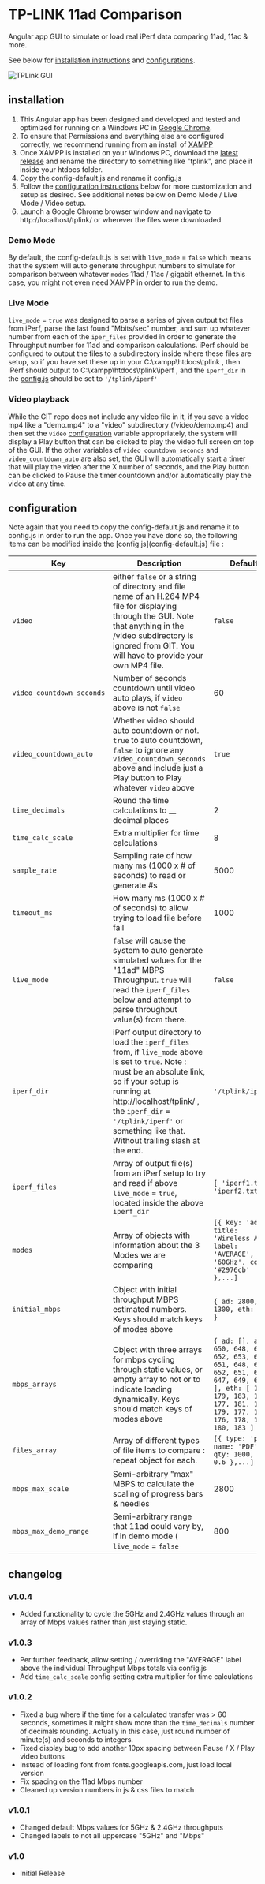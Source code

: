 # TP-LINK 11ad Comparison
Angular app GUI to simulate or load real iPerf data comparing 11ad, 11ac & more.

See below for [installation instructions](#installation) and [configurations](#configuration).

![TPLink GUI](https://raw.github.com/ninthlink/tplink/master/includes/images/screenshot.jpg)

## installation

1. This Angular app has been designed and developed and tested and optimized for running on a Windows PC in [Google Chrome](http://www.google.com/chrome/).
2. To ensure that Permissions and everything else are configured correctly, we recommend running from an install of [XAMPP](https://www.apachefriends.org/download.html)
3. Once XAMPP is installed on your Windows PC, download the [latest release](https://github.com/ninthlink/tplink/releases) and rename the directory to something like "tplink", and place it inside your htdocs folder.
4. Copy the config-default.js and rename it config.js
5. Follow the [configuration instructions](#configuration) below for more customization and setup as desired. See additional notes below on Demo Mode / Live Mode / Video setup.
6. Launch a Google Chrome browser window and navigate to http://localhost/tplink/ or wherever the files were downloaded

### Demo Mode

By default, the config-default.js is set with `live_mode` = `false` which means that the system will auto generate throughput numbers to simulate for comparison between whatever `modes` 11ad / 11ac / gigabit ethernet. In this case, you might not even need XAMPP in order to run the demo.

### Live Mode

`live_mode` = `true` was designed to parse a series of given output txt files from iPerf, parse the last found "Mbits/sec" number, and sum up whatever number from each of the `iper_files` provided in order to generate the Throughput number for 11ad and comparison calculations. iPerf should be configured to output the files to a subdirectory inside where these files are setup, so if you have set these up in your C:\xampp\htdocs\tplink , then iPerf should output to C:\xampp\htdocs\tplink\iperf , and the `iperf_dir` in the [config.js](#configuration) should be set to `'/tplink/iperf'`

### Video playback

While the GIT repo does not include any video file in it, if you save a video mp4 like a "demo.mp4" to a "video" subdirectory (/video/demo.mp4) and then set the `video` [configuration](#configuration) variable appropriately, the system will display a Play button that can be clicked to play the video full screen on top of the GUI. If the other variables of `video_countdown_seconds` and `video_countdown_auto` are also set, the GUI will automatically start a timer that will play the video after the X number of seconds, and the Play button can be clicked to Pause the timer countdown and/or automatically play the video at any time.

## configuration

Note again that you need to copy the config-default.js and rename it to config.js in order to run the app. Once you have done so, the following items can be modified inside the [config.js](config-default.js} file :

| Key   | Description   | Default   | Possible values   |
| ---   | ---           | ---       | ---               |
| `video` | either `false` or a string of directory and file name of an H.264 MP4 file for displaying through the GUI. Note that anything in the /video subdirectory is ignored from GIT. You will have to provide your own MP4 file.   | `false` | `false`, `'video/demo.mp4'` | 
| `video_countdown_seconds` | Number of seconds countdown until video auto plays, if `video` above is not `false` | 60 | Positive number |
| `video_countdown_auto` | Whether video should auto countdown or not. `true` to auto countdown, `false` to ignore any `video_countdown_seconds` above and include just a Play button to Play whatever `video` above | `true` | `true` or `false`  |
| `time_decimals` | Round the time calculations to __ decimal places | 2 | Non-negative integer |
| `time_calc_scale` | Extra multiplier for time calculations | 8 | Positive integer |
| `sample_rate` | Sampling rate of how many ms (1000 x # of seconds) to read or generate #s | 5000 | Positive integer |
| `timeout_ms` | How many ms (1000 x # of seconds) to allow trying to load file before fail | 1000 | Non-negative integer |
| `live_mode` | `false` will cause the system to auto generate simulated values for the "11ad" MBPS Throughput. `true` will read the `iperf_files` below and attempt to parse throughput value(s) from there. | `false` | `true` or `false` |
| `iperf_dir` | iPerf output directory to load the `iperf_files` from, if `live_mode` above is set to `true`. Note : must be an absolute link, so if your setup is running at http://localhost/tplink/ , the `iperf_dir` = `'/tplink/iperf'` or something like that. Without trailing slash at the end. | `'/tplink/iperf'` | string for absolute url of subdirectory |
| `iperf_files` | Array of output file(s) from an iPerf setup to try and read if above `live_mode` = `true`, located inside the above `iperf_dir` | `[ 'iperf1.txt', 'iperf2.txt' ]` | array of string(s) |
| `modes` | Array of objects with information about the 3 Modes we are comparing | `[{ key: 'ad', title: 'Wireless AD', label: 'AVERAGE', ghz: '60GHz', color: '#2976cb' },...]` | see default value |
| `initial_mbps` | Object with initial throughput MBPS estimated numbers. Keys should match keys of modes above | `{ ad: 2800, ac: 1300, eth: 1000 }` | see default value |
| `mbps_arrays` | Object with three arrays for mbps cycling through static values, or empty array to not or to indicate loading dynamically. Keys should match keys of modes above | `{ ad: [], ac: [ 650, 648, 644, 652, 653, 649, 651, 648, 648, 652, 651, 652, 647, 649, 651 ], eth: [ 180, 179, 183, 178, 177, 181, 176, 179, 177, 182, 176, 178, 177, 180, 183 ] }` | see default value |
| `files_array` | Array of different types of file items to compare : repeat object for each. | `[{ type: 'pdf', name: 'PDF', qty: 1000, mb: 0.6 },...]` | see default value |
| `mbps_max_scale` | Semi-arbitrary "max" MBPS to calculate the scaling of progress bars & needles | 2800 | Positive integer |
| `mbps_max_demo_range` | Semi-arbitrary range that 11ad could vary by, if in demo mode ( `live_mode` = `false` | 800 | Positive integer |

## changelog

### v1.0.4

+ Added functionality to cycle the 5GHz and 2.4GHz values through an array of Mbps values rather than just staying static.

### v1.0.3

+ Per further feedback, allow setting / overriding the "AVERAGE" label above the individual Throughput Mbps totals via config.js
+ Add `time_calc_scale` config setting extra multiplier for time calculations

### v1.0.2

+ Fixed a bug where if the time for a calculated transfer was > 60 seconds, sometimes it might show more than the `time_decimals` number of decimals rounding. Actually in this case, just round number of minute(s) and seconds to integers.
+ Fixed display bug to add another 10px spacing between Pause / X / Play video buttons
+ Instead of loading font from fonts.googleapis.com, just load local version
+ Fix spacing on the 11ad Mbps number
+ Cleaned up version numbers in js & css files to match

### v1.0.1

+ Changed default Mbps values for 5GHz & 2.4GHz throughputs
+ Changed labels to not all uppercase "5GHz" and "Mbps"

### v1.0

+ Initial Release

